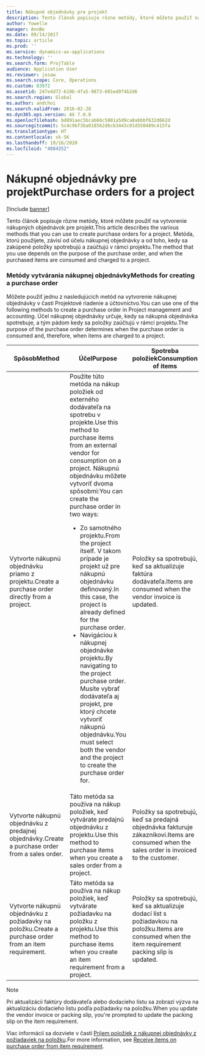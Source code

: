 ```yaml
---
title: Nákupné objednávky pre projekt
description: Tento článok popisuje rôzne metódy, ktoré môžete použiť na vytvorenie nákupných objednávok pre projekt. Metóda, ktorú použijete, závisí od účelu nákupnej objednávky a od toho, kedy sa zakúpené položky spotrebujú a zaúčtujú v rámci projektu.
author: Yowelle
manager: AnnBe
ms.date: 09/14/2017
ms.topic: article
ms.prod: ''
ms.service: dynamics-ax-applications
ms.technology: ''
ms.search.form: ProjTable
audience: Application User
ms.reviewer: josaw
ms.search.scope: Core, Operations
ms.custom: 83972
ms.assetid: 247e4d72-610b-4fa5-9873-601ed0f4b2d6
ms.search.region: Global
ms.author: andchoi
ms.search.validFrom: 2016-02-28
ms.dyn365.ops.version: AX 7.0.0
ms.openlocfilehash: bd891aec5bcab66c5801a5d9ca8abbbf632d662d
ms.sourcegitcommit: 5c4c9bf3ba018562d6cb3443c01d550489c415fa
ms.translationtype: HT
ms.contentlocale: sk-SK
ms.lasthandoff: 10/16/2020
ms.locfileid: "4084352"
---
```

# <a name="purchase-orders-for-a-project"></a><span data-ttu-id="e75d7-104">Nákupné objednávky pre projekt</span><span class="sxs-lookup"><span data-stu-id="e75d7-104">Purchase orders for a project</span></span>

[!include [banner](../includes/banner.md)]

<span data-ttu-id="e75d7-105">Tento článok popisuje rôzne metódy, ktoré môžete použiť na vytvorenie nákupných objednávok pre projekt.</span><span class="sxs-lookup"><span data-stu-id="e75d7-105">This article describes the various methods that you can use to create purchase orders for a project.</span></span> <span data-ttu-id="e75d7-106">Metóda, ktorú použijete, závisí od účelu nákupnej objednávky a od toho, kedy sa zakúpené položky spotrebujú a zaúčtujú v rámci projektu.</span><span class="sxs-lookup"><span data-stu-id="e75d7-106">The method that you use depends on the purpose of the purchase order, and when the purchased items are consumed and charged to a project.</span></span>

### <a name="methods-for-creating-a-purchase-order"></a><span data-ttu-id="e75d7-107">Metódy vytvárania nákupnej objednávky</span><span class="sxs-lookup"><span data-stu-id="e75d7-107">Methods for creating a purchase order</span></span>

<span data-ttu-id="e75d7-108">Môžete použiť jednu z nasledujúcich metód na vytvorenie nákupnej objednávky v časti Projektové riadenie a účtovníctvo.</span><span class="sxs-lookup"><span data-stu-id="e75d7-108">You can use one of the following methods to create a purchase order in Project management and accounting.</span></span> <span data-ttu-id="e75d7-109">Účel nákupnej objednávky určuje, kedy sa nákupná objednávka spotrebuje, a tým pádom kedy sa položky zaúčtujú v rámci projektu.</span><span class="sxs-lookup"><span data-stu-id="e75d7-109">The purpose of the purchase order determines when the purchase order is consumed and, therefore, when items are charged to a project.</span></span>

<table>
<colgroup>
<col width="33%" />
<col width="33%" />
<col width="33%" />
</colgroup>
<thead>
<tr class="header">
<th><span data-ttu-id="e75d7-110">Spôsob</span><span class="sxs-lookup"><span data-stu-id="e75d7-110">Method</span></span></th>
<th><span data-ttu-id="e75d7-111">Účel</span><span class="sxs-lookup"><span data-stu-id="e75d7-111">Purpose</span></span></th>
<th><span data-ttu-id="e75d7-112">Spotreba položiek</span><span class="sxs-lookup"><span data-stu-id="e75d7-112">Consumption of items</span></span></th>
</tr>
</thead>
<tbody>
<tr class="odd">
<td><span data-ttu-id="e75d7-113">Vytvorte nákupnú objednávku priamo z projektu.</span><span class="sxs-lookup"><span data-stu-id="e75d7-113">Create a purchase order directly from a project.</span></span></td>
<td><span data-ttu-id="e75d7-114">Použite túto metóda na nákup položiek od externého dodávateľa na spotrebu v projekte.</span><span class="sxs-lookup"><span data-stu-id="e75d7-114">Use this method to purchase items from an external vendor for consumption on a project.</span></span> <span data-ttu-id="e75d7-115">Nákupnú objednávku môžete vytvoriť dvoma spôsobmi:</span><span class="sxs-lookup"><span data-stu-id="e75d7-115">You can create the purchase order in two ways:</span></span>
<ul>
<li><span data-ttu-id="e75d7-116">Zo samotného projektu.</span><span class="sxs-lookup"><span data-stu-id="e75d7-116">From the project itself.</span></span> <span data-ttu-id="e75d7-117">V takom prípade je projekt už pre nákupnú objednávku definovaný.</span><span class="sxs-lookup"><span data-stu-id="e75d7-117">In this case, the project is already defined for the purchase order.</span></span></li>
<li><span data-ttu-id="e75d7-118">Navigáciou k nákupnej objednávke projektu.</span><span class="sxs-lookup"><span data-stu-id="e75d7-118">By navigating to the project purchase order.</span></span> <span data-ttu-id="e75d7-119">Musíte vybrať dodávateľa aj projekt, pre ktorý chcete vytvoriť nákupnú objednávku.</span><span class="sxs-lookup"><span data-stu-id="e75d7-119">You must select both the vendor and the project to create the purchase order for.</span></span></li>
</ul></td>
<td><span data-ttu-id="e75d7-120">Položky sa spotrebujú, keď sa aktualizuje faktúra dodávateľa.</span><span class="sxs-lookup"><span data-stu-id="e75d7-120">Items are consumed when the vendor invoice is updated.</span></span></td>
</tr>
<tr class="even">
<td><span data-ttu-id="e75d7-121">Vytvorte nákupnú objednávku z predajnej objednávky.</span><span class="sxs-lookup"><span data-stu-id="e75d7-121">Create a purchase order from a sales order.</span></span></td>
<td><span data-ttu-id="e75d7-122">Táto metóda sa používa na nákup položiek, keď vytvárate predajnú objednávku z projektu.</span><span class="sxs-lookup"><span data-stu-id="e75d7-122">Use this method to purchase items when you create a sales order from a project.</span></span></td>
<td><span data-ttu-id="e75d7-123">Položky sa spotrebujú, keď sa predajná objednávka fakturuje zákazníkovi.</span><span class="sxs-lookup"><span data-stu-id="e75d7-123">Items are consumed when the sales order is invoiced to the customer.</span></span></td>
</tr>
<tr class="odd">
<td><span data-ttu-id="e75d7-124">Vytvorte nákupnú objednávku z požiadavky na položku.</span><span class="sxs-lookup"><span data-stu-id="e75d7-124">Create a purchase order from an item requirement.</span></span></td>
<td><span data-ttu-id="e75d7-125">Táto metóda sa používa na nákup položiek, keď vytvárate požiadavku na položku z projektu.</span><span class="sxs-lookup"><span data-stu-id="e75d7-125">Use this method to purchase items when you create an item requirement from a project.</span></span></td>
<td><span data-ttu-id="e75d7-126">Položky sa spotrebujú, keď sa aktualizuje dodací list s požiadavkou na položku.</span><span class="sxs-lookup"><span data-stu-id="e75d7-126">Items are consumed when the item requirement packing slip is updated.</span></span></td>
</tr>
</tbody>
</table>

> [!NOTE] 
> <span data-ttu-id="e75d7-127">Pri aktualizácii faktúry dodávateľa alebo dodacieho listu sa zobrazí výzva na aktualizáciu dodacieho listu podľa požiadavky na položku.</span><span class="sxs-lookup"><span data-stu-id="e75d7-127">When you update the vendor invoice or packing slip, you're prompted to update the packing slip on the item requirement.</span></span>

<span data-ttu-id="e75d7-128">Viac informácií sa dozviete v časti [Príjem položiek z nákupnej objednávky z požiadaviek na položku](tasks/receive-items-purchase-order-item-requirement.md).</span><span class="sxs-lookup"><span data-stu-id="e75d7-128">For more information, see [Receive items on purchase order from item requirement](tasks/receive-items-purchase-order-item-requirement.md).</span></span>

